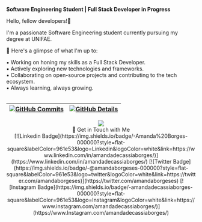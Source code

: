 <strong> Software Engineering Student | Full Stack Developer in Progress </strong>

Hello, fellow developers!👋

I'm a passionate Software Engineering student currently pursuing my degree at UNIFAE.

🚀 Here's a glimpse of what I'm up to:

▪︎ Working on honing my skills as a Full Stack Developer.
<br>
▪︎ Actively exploring new technologies and frameworks.
<br>
▪︎ Collaborating on open-source projects and contributing to the tech ecosystem.
<br>
▪︎ Always learning, always growing.
<br>
<br>

  
 | [![GitHub Commits](http://github-profile-summary-cards.vercel.app/api/cards/productive-time?username=amandadecassiaborges&theme=dracula&utcOffset=-3)](https://github.com/vn7n24fzkq/github-profile-summary-cards) | [![GitHub Details](http://github-profile-summary-cards.vercel.app/api/cards/profile-details?username=amandadecassiaborges&theme=dracula)](https://github.com/vn7n24fzkq/github-profile-summary-cards) |  
 | ----------- | ----------- |
 
  <div align="center" >
<a href="https://skillicons.dev"   >
  <img src="https://skillicons.dev/icons?i=html,css,js,ts,react,vite,bootstrap,tailwind,nodejs,nextjs,php,laravel,mysql,c,cpp,aws,arduino,py,django,java,git,github,eclipse,vscode" />
</a>
  <br />

  </div>
   <div align="center" >
🔗 Get in Touch with Me 
   </br>
[![Linkedin Badge](https://img.shields.io/badge/-Amanda%20Borges-000000?style=flat-square&labelColor=961e53&logo=Linkedin&logoColor=white&link=https://www.linkedin.com/in/amandadecassiaborges/)](https://www.linkedin.com/in/amandadecassiaborges/)
[![Twitter Badge](https://img.shields.io/badge/-@amandaborgeses-000000?style=flat-square&labelColor=961e53&logo=twitter&logoColor=white&link=https://twitter.com/amandaborgeses)](https://twitter.com/amandaborgeses) 
[![Instagram Badge](https://img.shields.io/badge/-amandadecassiaborges-000000?style=flat-square&labelColor=961e53&logo=Instagram&logoColor=white&link=https://www.instagram.com/amandadecassiaborges/)](https://www.Instagram.com/amandadecassiaborges/)
</div>
